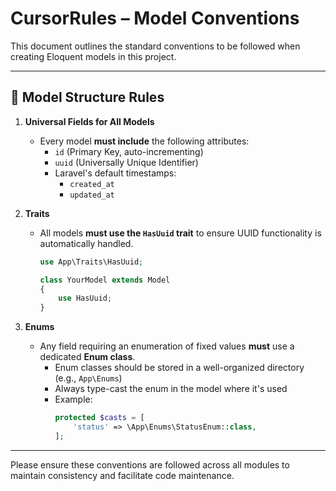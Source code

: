 # CursorRules – Model Conventions

This document outlines the standard conventions to be followed when creating Eloquent models in this project.

---

## 🧱 Model Structure Rules

1. **Universal Fields for All Models**
   - Every model **must include** the following attributes:
     - `id` (Primary Key, auto-incrementing)
     - `uuid` (Universally Unique Identifier)
     - Laravel's default timestamps:
       - `created_at`
       - `updated_at`

2. **Traits**
   - All models **must use the `HasUuid` trait** to ensure UUID functionality is automatically handled.
     ```php
     use App\Traits\HasUuid;

     class YourModel extends Model
     {
         use HasUuid;
     }
     ```

3. **Enums**
   - Any field requiring an enumeration of fixed values **must** use a dedicated **Enum class**.
     - Enum classes should be stored in a well-organized directory (e.g., `App\Enums`)
     - Always type-cast the enum in the model where it's used
     - Example:
       ```php
       protected $casts = [
           'status' => \App\Enums\StatusEnum::class,
       ];
       ```

---

Please ensure these conventions are followed across all modules to maintain consistency and facilitate code maintenance.
